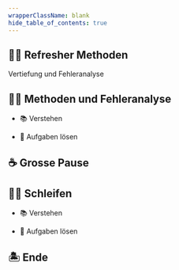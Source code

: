 ```yaml
---
wrapperClassName: blank
hide_table_of_contents: true
---
```


<Timeline title="Woche 5">
<Event time="12:45">

## :teacher: Refresher Methoden

Vertiefung und Fehleranalyse

</Event>
<Event time="13:00">

## :student: Methoden und Fehleranalyse

- :books: Verstehen

- :pencil: Aufgaben lösen

</Event>

<Event time="14:20">

## :coffee: Grosse Pause

</Event>
<Event time="14:40">

## :student: Schleifen

- :books: Verstehen

- :pencil: Aufgaben lösen

</Event>
<Event time="16:15">

## 🏝️ Ende

</Event>

</Timeline>
